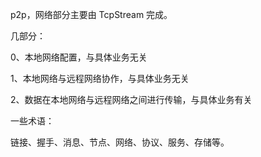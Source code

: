 p2p，网络部分主要由 TcpStream 完成。

几部分：

0、本地网络配置，与具体业务无关

1、本地网络与远程网络协作，与具体业务无关

2、数据在本地网络与远程网络之间进行传输，与具体业务有关

一些术语：

链接、握手、消息、节点、网络、协议、服务、存储等。

